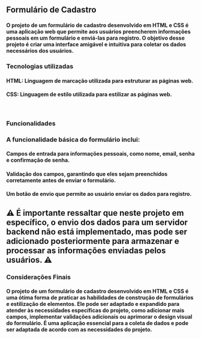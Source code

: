 ## Formulário de Cadastro

#### O projeto de um formulário de cadastro desenvolvido em HTML e CSS é uma aplicação web que permite aos usuários preencherem informações pessoais em um formulário e enviá-las para registro. O objetivo desse projeto é criar uma interface amigável e intuitiva para coletar os dados necessários dos usuários.


### Tecnologias utilizadas

#### HTML: Linguagem de marcação utilizada para estruturar as páginas web.

#### CSS: Linguagem de estilo utilizada para estilizar as páginas web.
<br>

### Funcionalidades
### A funcionalidade básica do formulário inclui:

#### Campos de entrada para informações pessoais, como nome, email, senha e confirmação de senha.<br>
#### Validação dos campos, garantindo que eles sejam preenchidos corretamente antes de enviar o formulário.<br>
#### Um botão de envio que permite ao usuário enviar os dados para registro.<br>
 ## ⚠️  É importante ressaltar que neste projeto em específico, o envio dos dados para um servidor backend não está implementado, mas pode ser adicionado posteriormente para armazenar e processar as informações enviadas pelos usuários. ⚠️

### Considerações Finais

#### O projeto de um formulário de cadastro desenvolvido em HTML e CSS é uma ótima forma de praticar as habilidades de construção de formulários e estilização de elementos. Ele pode ser adaptado e expandido para atender às necessidades específicas do projeto, como adicionar mais campos, implementar validações adicionais ou aprimorar o design visual do formulário. É uma aplicação essencial para a coleta de dados e pode ser adaptada de acordo com as necessidades do projeto.
